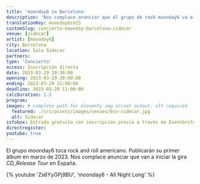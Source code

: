 ```yaml
---
title: 'moonday6 in Barcelona'
description: 'Nos complace anunciar que el grupo de rock moonday6 va a iniciar la gira CD_Release Tour en España.'
translationKey: moondaybcn23
customSlug: concierto-moonday-barcelona-sidecar
venue: [sidecar]
artist: [moonday6]
city: Barcelona
location: Sala Sidecar
partners:
type: 'Concierto'
access: Inscripción directa
date: 2023-03-29 20:30:00
opening: 2023-03-29 20:00:00
ending: 2023-03-29 22:00:00
deadline: 2023-03-29 11:00:00
calcDuration: 1.5
program:
images: # complete path for eleventy img srcset output, alt required
  featured: ./src/assets/images/venues/bcn-sidecar.jpg
  alt: Sidecar
infobox: Entrada gratuita con inscripción previa a través de Eventbrite.
directregister:
youtube: true
---
```


El grupo moonday6 toca rock and roll americano. Publicarán su primer álbum en marzo de 2023. Nos complace anunciar que van a iniciar la gira _CD_Release Tour_ en España.

{% youtube 'Zs6YyGPj9BU', 'moonday6 - All Night Long' %}
